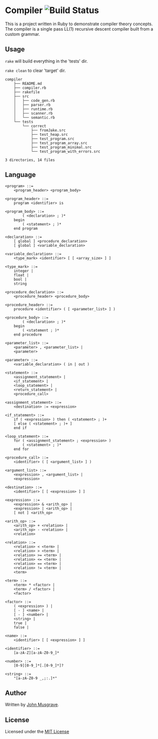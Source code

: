 Compiler ![Build Status](https://travis-ci.org/musgravejw/compiler.svg?branch=master)
========
This is a project written in Ruby to demonstrate compiler theory concepts.
The compiler is a single pass LL(1) recursive descent compiler built from a custom grammar.

## Usage
`rake` will build everything in the 'tests' dir.

`rake clean` to clear 'target' dir.

```
compiler
    ├── README.md
    ├── compiler.rb
    ├── rakefile
    ├── src
    │   ├── code_gen.rb
    │   ├── parser.rb
    │   ├── runtime.rb
    │   ├── scanner.rb
    │   └── semantic.rb
    └── tests
        └── correct
            ├── fromJake.src
            ├── test_heap.src
            ├── test_program.src
            ├── test_program_array.src
            ├── test_program_minimal.src
            └── test_program_with_errors.src

3 directories, 14 files
```

## Language
```
<program> ::=
    <program_header> <program_body>

<program_header> ::=
    program <identifier> is

<program_body> ::=
        ( <declaration> ; )*
    begin
        ( <statement> ; )*
    end program

<declaration> ::=
    [ global ] <procedure_declaration>
    [ global ] <variable_declaration>

<variable_declaration> ::=
    <type_mark> <identifier> [ [ <array_size> ] ]

<type_mark> ::=
    integer |
    float |
    bool |
    string

<procedure_declaration> ::=
    <procedure_header> <procedure_body>

<procedure_header> ::=
    procedure <identifier> ( [ <parameter_list> ] )

<procedure_body> ::=
        ( <declaration> ; )*
    begin
        ( <statement ; )*
    end procedure

<parameter_list> ::=
    <parameter> , <parameter_list> |
    <parameter>

<parameter> ::=
    <variable_declaration> ( in | out )

<statement> ::=
    <assignment_statement> |
    <if_statement> |
    <loop_statement> |
    <return_statement> |
    <procedure_call>

<assignment_statement> ::=
    <destination> := <expression>

<if_statement> ::=
    if ( <expression> ) then ( <statement> ; )+
    [ else ( <statement> ; )+ ]
    end if

<loop_statement> ::=
    for ( <assignment_statement> ; <expression> )
        ( <statement> ; )*
    end for

<procedure_call> ::=
    <identifier> ( [ <argument_list> ] )

<argument_list> ::=
    <expression> , <argument_list> |
    <expression>

<destination> ::=
    <identifier> [ [ <expression> ] ]

<expression> ::=
    <expression> & <arith_op> |
    <expression> | <arith_op> |
    [ not ] <arith_op>

<arith_op> ::=
    <arith_op> + <relation> |
    <arith_op> - <relation> |
    <relation>

<relation> ::=
    <relation> < <term> |
    <relation> > <term> |
    <relation> >= <term> |
    <relation> <= <term> |
    <relation> == <term> |
    <relation> != <term> |
    <term>

<term> ::=
    <term> * <factor> |
    <term> / <factor> |
    <factor>

<factor> ::=
    ( <expression> ) |
    [ - ] <name> |
    [ - ] <number> |
    <string> |
    true |
    false |

<name> ::=
    <identifier> [ [ <expression> ] ]

<identifier> ::=
    [a-zA-Z][a-zA-Z0-9_]*

<number> ::=
    [0-9][0-9_]*[.[0-9_]*]?

<string> ::=
    "[a-zA-Z0-9 _,;:.]*"
```

## Author
Written by [John Musgrave](http://johnmusgrave.com).

## License
Licensed under the [MIT License](https://github.com/musgravejw/compiler/blob/master/LICENSE)

